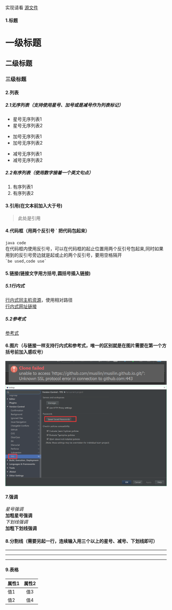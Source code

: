 实现请看 [源文件](https://raw.githubusercontent.com/musilin/musilin.github.io/master/tools/Markdown/Markdown.md)       

#### 1.标题

# 一级标题   

## 二级标题     

### 三级标题     

#### 2.列表   

##### 2.1无序列表（支持使用星号、加号或是减号作为列表标记）

* 星号无序列表1   
* 星号无序列表2    

+ 加号无序列表1
+ 加号无序列表2

- 减号无序列表1   
- 减号无序列表2    

##### 2.2有序列表（使用数字接着一个英文句点）   
1. 有序列表1
2. 有序列表2

#### 3.引用(在文本前加入大于号)   
> 此处是引用    

#### 4.代码框（用两个反引号 ` 把代码包起来）   
`java code`   
在代码框内使用反引号，可以在代码框的起止位置用两个反引号包起来,同时如果用到的反引号旁边就是起或止的两个反引号，要用空格隔开       
`` `be used,code use`  ``     

#### 5.链接(链接文字用方括号,圆括号插入链接)   

##### 5.1行内式    
[行内式同主机资源](/file/lombok-plugin-0.13.16.zip)，使用相对路径           
[行内式网址链接](https://musilin.github.io)     

##### 5.2参考式     
[参考式][link_id]       

[link_id]: https://musilin.github.io     

#### 6.图片（与链接一样支持行内式和参考式，唯一的区别就是在图片需要在第一个方括号前加入感叹号）    

![行内式图片](/images/201701011_1.png)     
![参考式图片][image_id]      

[image_id]: /images/20170101_2.png         

#### 7.强调      

*星号强调*      
**加粗星号强调**     
_下划线强调_      
__加粗下划线强调__     

#### 8.分割线（需要另起一行，连续输入用三个以上的星号、减号、下划线即可）
***    
---   
___   
 
#### 9.表格     

| 属性1  | 属性2         |
| ------ |:-------------:|
| 值1    | 值3 |
| 值2    | 值4      |



